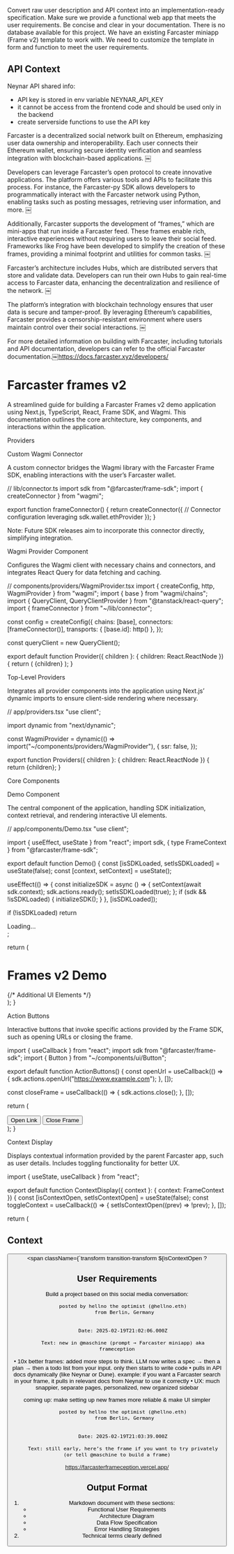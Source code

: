 Convert raw user description and API context into an implementation-ready specification.
Make sure we provide a functional web app that meets the user requirements.
Be concise and clear in your documentation.
There is no database available for this project.
We have an existing Farcaster miniapp (Frame v2) template to work with.
We need to customize the template in form and function to meet the user requirements.

## API Context
Neynar API shared info:
- API key is stored in env variable NEYNAR_API_KEY
- it cannot be access from the frontend code and should be used only in the backend
- create serverside functions to use the API key

Farcaster is a decentralized social network built on Ethereum, emphasizing user data ownership and interoperability. Each user connects their Ethereum wallet, ensuring secure identity verification and seamless integration with blockchain-based applications. ￼

Developers can leverage Farcaster’s open protocol to create innovative applications. The platform offers various tools and APIs to facilitate this process. For instance, the Farcaster-py SDK allows developers to programmatically interact with the Farcaster network using Python, enabling tasks such as posting messages, retrieving user information, and more. ￼

Additionally, Farcaster supports the development of “frames,” which are mini-apps that run inside a Farcaster feed. These frames enable rich, interactive experiences without requiring users to leave their social feed. Frameworks like Frog have been developed to simplify the creation of these frames, providing a minimal footprint and utilities for common tasks. ￼

Farcaster’s architecture includes Hubs, which are distributed servers that store and validate data. Developers can run their own Hubs to gain real-time access to Farcaster data, enhancing the decentralization and resilience of the network. ￼

The platform’s integration with blockchain technology ensures that user data is secure and tamper-proof. By leveraging Ethereum’s capabilities, Farcaster provides a censorship-resistant environment where users maintain control over their social interactions. ￼

For more detailed information on building with Farcaster, including tutorials and API documentation, developers can refer to the official Farcaster documentation.￼https://docs.farcaster.xyz/developers/

# Farcaster frames v2

A streamlined guide for building a Farcaster Frames v2 demo application using Next.js, TypeScript, React, Frame SDK, and Wagmi. This documentation outlines the core architecture, key components, and interactions within the application.

Providers

Custom Wagmi Connector

A custom connector bridges the Wagmi library with the Farcaster Frame SDK, enabling interactions with the user’s Farcaster wallet.

// lib/connector.ts
import sdk from "@farcaster/frame-sdk";
import { createConnector } from "wagmi";

export function frameConnector() {
  return createConnector({
    // Connector configuration leveraging sdk.wallet.ethProvider
  });
}

Note: Future SDK releases aim to incorporate this connector directly, simplifying integration.

Wagmi Provider Component

Configures the Wagmi client with necessary chains and connectors, and integrates React Query for data fetching and caching.

// components/providers/WagmiProvider.tsx
import { createConfig, http, WagmiProvider } from "wagmi";
import { base } from "wagmi/chains";
import { QueryClient, QueryClientProvider } from "@tanstack/react-query";
import { frameConnector } from "~/lib/connector";

const config = createConfig({
  chains: [base],
  connectors: [frameConnector()],
  transports: { [base.id]: http() },
});

const queryClient = new QueryClient();

export default function Provider({ children }: { children: React.ReactNode }) {
  return (
    <WagmiProvider config={config}>
      <QueryClientProvider client={queryClient}>
        {children}
      </QueryClientProvider>
    </WagmiProvider>
  );
}

Top-Level Providers

Integrates all provider components into the application using Next.js’ dynamic imports to ensure client-side rendering where necessary.

// app/providers.tsx
"use client";

import dynamic from "next/dynamic";

const WagmiProvider = dynamic(() => import("~/components/providers/WagmiProvider"), {
  ssr: false,
});

export function Providers({ children }: { children: React.ReactNode }) {
  return <WagmiProvider>{children}</WagmiProvider>;
}

Core Components

Demo Component

The central component of the application, handling SDK initialization, context retrieval, and rendering interactive UI elements.

// app/components/Demo.tsx
"use client";

import { useEffect, useState } from "react";
import sdk, { type FrameContext } from "@farcaster/frame-sdk";

export default function Demo() {
  const [isSDKLoaded, setIsSDKLoaded] = useState(false);
  const [context, setContext] = useState<FrameContext>();

  useEffect(() => {
    const initializeSDK = async () => {
      setContext(await sdk.context);
      sdk.actions.ready();
      setIsSDKLoaded(true);
    };
    if (sdk && !isSDKLoaded) {
      initializeSDK();
    }
  }, [isSDKLoaded]);

  if (!isSDKLoaded) return <div>Loading...</div>;

  return (
    <div className="w-[300px] mx-auto py-4 px-2">
      <h1 className="text-2xl font-bold text-center mb-4">Frames v2 Demo</h1>
      {/* Additional UI Elements */}
    </div>
  );
}

Action Buttons

Interactive buttons that invoke specific actions provided by the Frame SDK, such as opening URLs or closing the frame.

import { useCallback } from "react";
import sdk from "@farcaster/frame-sdk";
import { Button } from "~/components/ui/Button";

export default function ActionButtons() {
  const openUrl = useCallback(() => {
    sdk.actions.openUrl("https://www.example.com");
  }, []);

  const closeFrame = useCallback(() => {
    sdk.actions.close();
  }, []);

  return (
    <div>
      <Button onClick={openUrl}>Open Link</Button>
      <Button onClick={closeFrame}>Close Frame</Button>
    </div>
  );
}

Context Display

Displays contextual information provided by the parent Farcaster app, such as user details. Includes toggling functionality for better UX.

import { useState, useCallback } from "react";

export default function ContextDisplay({ context }: { context: FrameContext }) {
  const [isContextOpen, setIsContextOpen] = useState(false);
  const toggleContext = useCallback(() => {
    setIsContextOpen((prev) => !prev);
  }, []);

  return (
    <div className="mb-4">
      <h2 className="font-2xl font-bold">Context</h2>
      <button onClick={toggleContext} className="flex items-center gap-2 transition-colors">
        <span className={`transform transition-transform ${isContextOpen ?

## User Requirements
Build a project based on this social media conversation:
    
        posted by hellno the optimist (@hellno.eth)
         from Berlin, Germany
        
        
        Date: 2025-02-19T21:02:06.000Z
        
        Text: new in @maschine (prompt → Farcaster miniapp) aka frameception
• 10x better frames: added more steps to think. LLM now writes a spec → then a plan → then a todo list from your input. only then starts to write code
• pulls in API docs dynamically (like Neynar or Dune). example: if you want a Farcaster search in your frame, it pulls in relevant docs from Neynar to use it correctly 
• UX: much snappier, separate pages, personalized, new organized sidebar

coming up: make setting up new frames more reliable & make UI simpler
        

        posted by hellno the optimist (@hellno.eth)
         from Berlin, Germany
        
        
        Date: 2025-02-19T21:03:39.000Z
        
        Text: still early, here’s the frame if you want to try privately (or tell @maschine to build a frame)

https://farcasterframeception.vercel.app/
        
    

## Output Format
1. Markdown document with these sections:
   - Functional User Requirements
   - Architecture Diagram
   - Data Flow Specification
   - Error Handling Strategies
2. Technical terms clearly defined
